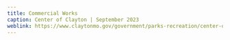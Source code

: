 ```yaml
---
title: Commercial Works
caption: Center of Clayton | September 2023
weblink: https://www.claytonmo.gov/government/parks-recreation/center-of-clayton
---
```

